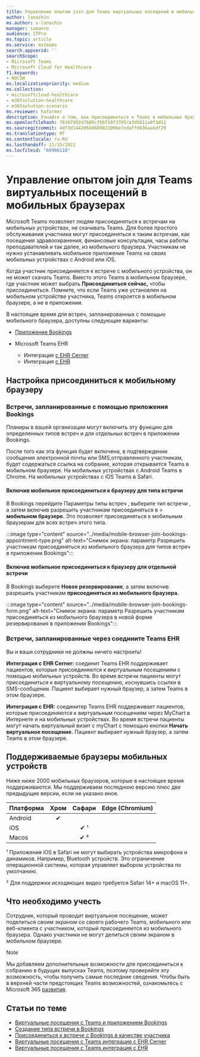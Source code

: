 ```yaml
---
title: Управление опытом join для Teams виртуальных посещений в мобильных браузерах
author: lanachin
ms.author: v-lanachin
manager: samanro
audience: ITPro
ms.topic: article
ms.service: msteams
search.appverid: ''
searchScope:
- Microsoft Teams
- Microsoft Cloud for Healthcare
f1.keywords:
- NOCSH
ms.localizationpriority: medium
ms.collection:
- microsoftcloud-healthcare
- m365solution-healthcare
- m365solution-scenario
ms.reviewer: hafarmer
description: Узнайте о том, как присоединиться к Teams в мобильных браузерах.
ms.openlocfilehash: f8307902d7689cf56f10f3705ca3d5611a0f3d11
ms.sourcegitcommit: 4df3d144296b9b8982109be7edaffd636aabdf29
ms.translationtype: MT
ms.contentlocale: ru-RU
ms.lasthandoff: 11/15/2021
ms.locfileid: "60960118"
---
```

# <a name="manage-the-join-experience-for-teams-virtual-visits-on-mobile-browsers"></a>Управление опытом join для Teams виртуальных посещений в мобильных браузерах

Microsoft Teams позволяет людям присоединяться к встречам на мобильных устройствах, не скачивать Teams. Для более простого обслуживания участники могут присоединяться к таким встречам, как посещения здравоохранения, финансовые консультации, часы работы преподавателей и так далее, из мобильного браузера. Участникам не нужно устанавливать мобильное приложение Teams на своих мобильных устройствах с Android или iOS.

Когда участник присоединяется к встрече с мобильного устройства, он не может скачать Teams. Вместо этого Teams в мобильном браузере, где участник может выбрать **Присоединиться сейчас,** чтобы присоединиться. Помните, что если Teams уже установлен на мобильном устройстве участника, Teams откроется в мобильном браузере, а не в приложении.

В настоящее время для встреч, запланированных с помощью мобильного браузера, доступны следующие варианты:

- [Приложение Bookings](https://support.microsoft.com/office/apps-and-services-cc1fba57-9900-4634-8306-2360a40c665b?ui=en-us&rs=en-us&ad=us#PickTab=Bookings)
- Microsoft Teams EHR

  - Интеграция [с EHR Cerner](healthcare/ehr-admin-cerner.md)
  - Интеграция [с EHR](healthcare/ehr-admin.md)

## <a name="set-up-mobile-browser-join"></a>Настройка присоединиться к мобильному браузеру

### <a name="appointments-scheduled-through-the-bookings-app"></a>Встречи, запланированные с помощью приложения Bookings

Планиры в вашей организации могут включить эту функцию для определенных типов встреч и для отдельных встреч в приложении Bookings.

После того как эта функция будет включена, в подтверждении сообщения электронной почты или SMS,отправленного участникам, будет содержаться ссылка на собрание, которая открывается Teams в мобильном браузере. На мобильных устройствах с Android Teams в Chrome. На мобильных устройствах с iOS Teams в Safari.

#### <a name="turn-on-mobile-browser-join-for-an-appointment-type"></a>Включив мобильное присоединиться к браузеру для типа встречи

В Bookings перейдите Параметры типы встреч , выберите тип встречи , а затем включив разрешить участникам присоединяться в   >   **мобильном браузере.** [](https://support.microsoft.com/office/create-an-appointment-type-810eac77-6a65-4dc8-964d-c00eadf43887) Это позволяет присоединяться к мобильным браузерам для всех встреч этого типа.

:::image type="content" source="../media/mobile-browser-join-bookings-appointment-type.png" alt-text="Снимок экрана: параметр Разрешить участникам присоединяться из мобильного браузера для типов встреч в приложении Bookings":::

#### <a name="turn-on-mobile-browser-join-for-an-individual-appointment"></a>Включив мобильное присоединиться к браузеру для отдельной встречи

В Bookings выберите **Новое резервирование**, а затем включив разрешить участникам **присоединяться из мобильного браузера.**

:::image type="content" source="../media/mobile-browser-join-bookings-form.png" alt-text="Снимок экрана: параметр Разрешить участникам присоединяться из мобильного браузера в новой форме резервирования в приложении Bookings":::

### <a name="appointments-scheduled-through-the-teams-ehr-connector"></a>Встречи, запланированные через соедините Teams EHR

Вы и ваши сотрудники не должны ничего настроить!

**Интеграция с EHR Cerner:** соединит Teams EHR поддерживает пациентов, которые присоединяются к виртуальным посещениям с помощью мобильных устройств. Во время встречи пациенты могут присоединиться к виртуальному посещению, коснувшись ссылки в SMS-сообщении. Пациент выбирает нужный браузер, а затем Teams в этом браузере.

**Интеграция с EHR:** соединитер Teams EHR поддерживает пациентов, которые присоединяются к виртуальным посещениям через MyChart в Интернете и на мобильных устройствах. Во время встречи пациенты могут начать виртуальный визит с myChart с помощью кнопки **Начать виртуальное посещение.** Пациент выбирает нужный браузер, а затем Teams в этом браузере.

## <a name="supported-mobile-browsers"></a>Поддерживаемые браузеры мобильных устройств

Ниже ниже 2000 мобильных браузеров, которые в настоящее время поддерживаются. Мы поддерживаем последнюю версию плюс две предыдущие версии, если не указано иное.

|Платформа  |Хром |Сафари |Edge (Chromium)|
|---------|:---:|:---:|:---:|
|Android   |   &#x2714;      |         |         |
|iOS    |         |  &#x2714; &sup1;       |         |
|Macos     |         |  &#x2714; &sup2;    |         |

&sup1; Приложения iOS в Safari не могут выбирать устройства микрофона и динамиков. Например, Bluetooth устройств. Это ограничение операционной системы, которая управляет выбором устройства по умолчанию.

&sup2; Для поддержки исходяющих видео требуется Safari 14+ и macOS 11+.

## <a name="things-to-consider"></a>Что необходимо учесть

Сотрудник, который проводит виртуальное посещение, может поделиться своим экраном со своего рабочего Teams, мобильного или веб-клиента с участником, который присоединяется из мобильного браузера. Однако участники не могут делиться своим экраном в мобильном браузере.

> [!NOTE]
> Мы добавляем дополнительные возможности для присоединиться к собранию в будущих выпусках Teams, поэтому проверяйте эту возможность, чтобы получить самые последние сведения. Чтобы быть в верхней части предстоящих Teams возможностей, ознакомьтесь с Microsoft 365 [развития](https://www.microsoft.com/microsoft-365/roadmap?filters=&searchterms=microsoft%2Cteams).

## <a name="related-articles"></a>Статьи по теме

- [Виртуальные посещения с Teams и приложением Bookings](bookings-virtual-visits.md)
- [Создание типа встречи в Bookings](https://support.microsoft.com/office/create-an-appointment-type-810eac77-6a65-4dc8-964d-c00eadf43887)
- [Присоединиться к встрече с Bookings в качестве участника](https://support.microsoft.com/office/join-a-bookings-appointment-as-an-attendee-95cea12d-2220-421f-a663-6efb20913c7f)
- [Виртуальные посещения с Teams интеграция с EHR Cerner](healthcare/ehr-admin-cerner.md)
- [Виртуальные посещения с Teams интеграция с EHR](healthcare/ehr-admin.md)
